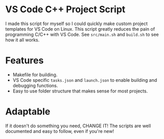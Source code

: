 # VS Code C++ Project Script

I made this script for myself so I could quickly make custom project templates for VS Code on Linux.
This script greatly reduces the pain of programming C/C++ with VS Code. See ``src/main.sh`` and ``build.sh`` to see how it all works.

# Features

* Makefile for building.
* VS Code specific ``tasks.json`` and ``launch.json`` to enable building and debugging functions.
* Easy to use folder structure that makes sense for most projects.

# Adaptable

If it doesn't do something you need, CHANGE IT! The scripts are well documented and easy to follow, even if you're new!
